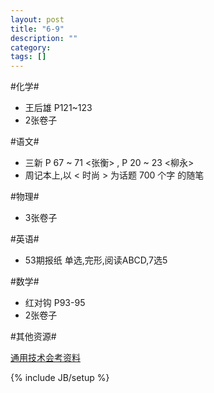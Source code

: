 ```yaml
---
layout: post
title: "6-9"
description: ""
category: 
tags: []
---
```


#化学#

* 王后雄 P121~123
* 2张卷子

#语文#

* 三新 P 67 ~ 71 <张衡> , P 20 ~  23 <柳永>
* 周记本上,以 < 时尚 > 为话题 700 个字 的随笔

#物理#

* 3张卷子

#英语#

* 53期报纸 单选,完形,阅读ABCD,7选5

#数学#

* 红对钩 P93-95
* 2张卷子

#其他资源#

[通用技术会考资料](/2013/06/07/)


{% include JB/setup %}
